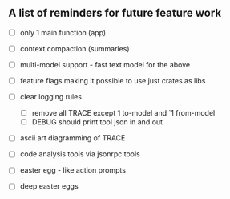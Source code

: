 A list of reminders for future feature work
---------------

* [ ] only 1 main function (app)
* [ ] context compaction (summaries)
* [ ] multi-model support - fast text model for the above
* [ ] feature flags making it possible to use just crates as libs
* [ ] clear logging rules
  * [ ] remove all TRACE except 1 to-model and `1 from-model
  * [ ] DEBUG should print tool json in and out
* [ ] ascii art diagramming of TRACE
* [ ] code analysis tools via jsonrpc tools
* [ ] easter egg - like action prompts
* [ ] deep easter eggs

